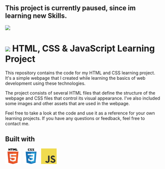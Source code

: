 ## This project is currently paused, since im learning new Skills.

![](https://visitor-badge.laobi.icu/badge?page_id=willywdev.willywdev)

<h1><img src="https://raw.githubusercontent.com/iampavangandhi/iampavangandhi/master/gifs/Hi.gif" width="30px"> HTML, CSS & JavaScript Learning Project</h1>
This repository contains the code for my HTML and CSS learning project. It's a simple webpage that I created while learning the basics of web development using these technologies.

The project consists of several HTML files that define the structure of the webpage and CSS files that control its visual appearance. I've also included some images and other assets that are used in the webpage.

Feel free to take a look at the code and use it as a reference for your own learning projects. If you have any questions or feedback, feel free to contact me.



<h2>Built with</h2>
<div>
<img width=50px src="https://raw.githubusercontent.com/github/explore/80688e429a7d4ef2fca1e82350fe8e3517d3494d/topics/html/html.png">&nbsp;
<img width=50px src="https://raw.githubusercontent.com/github/explore/80688e429a7d4ef2fca1e82350fe8e3517d3494d/topics/css/css.png">&nbsp;
<img width=50px src="https://raw.githubusercontent.com/github/explore/80688e429a7d4ef2fca1e82350fe8e3517d3494d/topics/javascript/javascript.png">&nbsp;
 
  </div>
